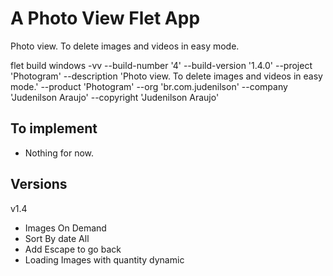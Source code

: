 # A Photo View Flet App

Photo view. To delete images and videos in easy mode.

flet build windows -vv --build-number '4' --build-version '1.4.0' --project 'Photogram' --description 'Photo view. To delete images and videos in easy mode.' --product 'Photogram' --org 'br.com.judenilson' --company 'Judenilson Araujo' --copyright 'Judenilson Araujo'

## To implement
- Nothing for now.

## Versions
v1.4
- Images On Demand
- Sort By date All
- Add Escape to go back 
- Loading Images with quantity dynamic 